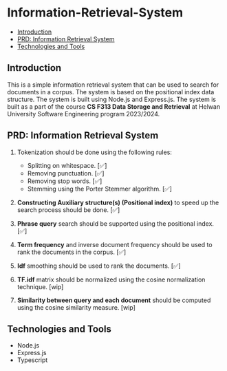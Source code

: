 # Information-Retrieval-System

-   [Introduction](#introduction)
-   [PRD: Information Retrieval System](#prd-information-retrieval-system)
-   [Technologies and Tools](#technologies-and-tools)

## Introduction

This is a simple information retrieval system that can be used to search for documents in a corpus. The system is based on the positional index data structure. The system is built using Node.js and Express.js. The system is built as a part of the course **CS F313 Data Storage and Retrieval** at Helwan University Software Engineering program 2023/2024.

## PRD: Information Retrieval System

1. Tokenization should be done using the following rules:

    - Splitting on whitespace. [✅]
    - Removing punctuation. [✅]
    - Removing stop words. [✅]
    - Stemming using the Porter Stemmer algorithm. [✅]

2. **Constructing Auxiliary structure(s) (Positional index)** to speed up the search process should be done. [✅]

3. **Phrase query** search should be supported using the positional index. [✅]

4. **Term frequency** and inverse document frequency should be used to rank the documents in the corpus. [✅]

5. **Idf** smoothing should be used to rank the documents. [✅]

6. **TF.idf** matrix should be normalized using the cosine normalization technique. [wip]

7. **Similarity between query and each document** should be computed using the cosine similarity measure. [wip]

## Technologies and Tools

-   Node.js
-   Express.js
-   Typescript
